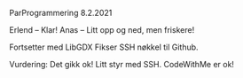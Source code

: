 ParProgrammering 8.2.2021

Erlend – Klar!
Anas – Litt opp og ned, men friskere!

Fortsetter med LibGDX
Fikser SSH nøkkel til Github.

Vurdering:
Det gikk ok! Litt styr med SSH. CodeWithMe er ok!